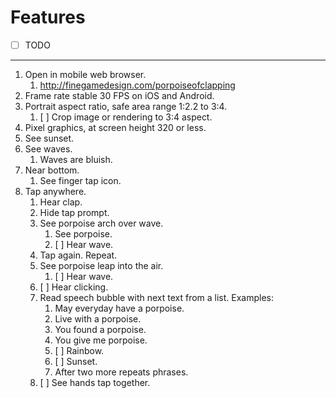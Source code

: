 # Features

- [ ] TODO
---
1. Open in mobile web browser.
    1. <http://finegamedesign.com/porpoiseofclapping>
1. Frame rate stable 30 FPS on iOS and Android.
1. Portrait aspect ratio, safe area range 1:2.2 to 3:4.
    1. [ ] Crop image or rendering to 3:4 aspect.
1. Pixel graphics, at screen height 320 or less.
1. See sunset.
1. See waves.
    1. Waves are bluish.
1. Near bottom.
    1. See finger tap icon.
1. Tap anywhere.
    1. Hear clap.
    1. Hide tap prompt.
    1. See porpoise arch over wave.
        1. See porpoise.
        1. [ ] Hear wave.
    1. Tap again. Repeat.
    1. See porpoise leap into the air.
        1. [ ] Hear wave.
    1. [ ] Hear clicking.
    1. Read speech bubble with next text from a list. Examples:
        1. May everyday have a porpoise.
        1. Live with a porpoise.
        1. You found a porpoise.
        1. You give me porpoise.
        1. [ ] Rainbow.
        1. [ ] Sunset.
        1. After two more repeats phrases.
    1. [ ] See hands tap together.
